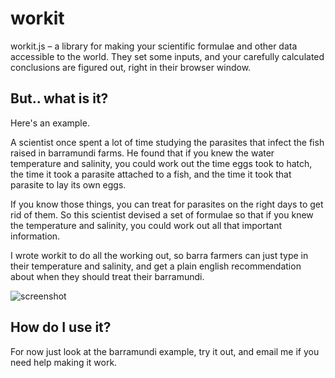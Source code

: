 workit
======

workit.js – a library for making your scientific formulae and other data accessible to the world.  They set some inputs, and your carefully
calculated conclusions are figured out, right in their browser window.

But.. what is it?
-----------------

Here's an example.

A scientist once spent a lot of time studying the parasites that infect the fish raised in barramundi farms.  He found that if you knew the water temperature and salinity, you could work out the time eggs took to hatch, the time it took a parasite attached to a fish, and the time it took that parasite to lay its own eggs.

If you know those things, you can treat for parasites on the right days to get rid of them.  So this scientist devised a set of formulae so that if you knew the temperature and salinity, you could work out all that important information.

I wrote workit to do all the working out, so barra farmers can just type in their temperature and salinity, and get a plain english recommendation about when they should treat their barramundi.

![screenshot](https://raw.github.com/DanielBaird/workit/examples/example01.screenshot.png)

How do I use it?
----------------

For now just look at the barramundi example, try it out, and email me if you need help making it work.